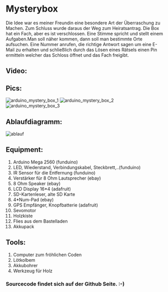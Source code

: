 # Mysterybox

Die Idee war es meiner Freundin eine besondere Art der Überraschung zu Machen. 
Zum Schluss wurde daraus der Weg zum Heiratsantrag. Die Box hat ein Fach, aber es ist verschlossen. Eine Stimme spricht und stellt einem Aufgaben.Man soll näher kommen, dann soll man bestimmte Orte aufsuchen. Eine Nummer anrufen, die richtige Antwort sagen um eine E-Mail zu erhalten und schließlich durch das Lösen eines Rätsels einen Pin ermitteln welcher das Schloss öffnet und das Fach freigibt.

## Video:


## Pics:

![arduino_mystery_box_1](/img/arduino_mystery_box_1_s.jpg)
![arduino_mystery_box_2](/img/arduino_mystery_box_2_s.jpg)
![arduino_mystery_box_3](/img/arduino_mystery_box_3_s.jpg)

## Ablaufdiagramm:

![ablauf](/img/ablauf_mb.png)

## Equipment:

1. Arduino Mega 2560 (funduino)
2. LED, Wiederstand, Verbindungskabel, Steckbrett,..(funduino)
3. IR Sensor für die Entfernung (funduino)
4. Verstärker für 8 Ohm Lautsprecher (ebay)
5. 8 Ohm Speaker (ebay)
6. LCD Display 16*4 (adafruit)
7. SD-Kartenleser, alte SD Karte 
8. 4*Num-Pad (ebay)
9. GPS Empfänger, Knopfbatterie (adafruit)
10. Sevomotor
11. Holzkiste
12. Flies aus dem Bastelladen
14. Akkupack 

## Tools:
1. Computer zum fröhlichen Coden
2. Lötkolbem
3. Akkubohrer
4. Werkzeug für Holz

### Sourcecode findet sich auf der Github Seite. :-)


